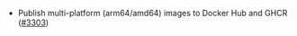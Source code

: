 - Publish multi-platform (arm64/amd64) images to Docker Hub and GHCR
  ([\#3303](https://github.com/informalsystems/hermes/issues/3303))